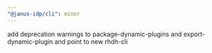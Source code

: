 ```yaml
---
"@janus-idp/cli": minor
---
```


add deprecation warnings to package-dynamic-plugins and export-dynamic-plugin and point to new rhdh-cli
